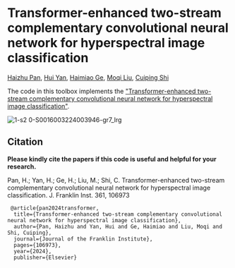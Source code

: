 # Transformer-enhanced two-stream complementary convolutional neural network for hyperspectral image classification

[Haizhu Pan](), [Hui Yan](), [Haimiao Ge](), [Moqi Liu](), [Cuiping Shi]()

The code in this toolbox implements the ["Transformer-enhanced two-stream complementary convolutional neural network for hyperspectral image classification"](https://doi.org/10.1016/j.jfranklin.2024.106973).


![1-s2 0-S0016003224003946-gr7_lrg](https://github.com/user-attachments/assets/d5524412-c596-4977-b430-e96315a806a4)


Citation
---------------------

**Please kindly cite the papers if this code is useful and helpful for your research.**

Pan, H.; Yan, H.; Ge, H.; Liu, M.; Shi, C. Transformer-enhanced two-stream complementary convolutional neural network for hyperspectral image classification. J. Franklin Inst. 361, 106973

     @article{pan2024transformer,
      title={Transformer-enhanced two-stream complementary convolutional neural network for hyperspectral image classification},
      author={Pan, Haizhu and Yan, Hui and Ge, Haimiao and Liu, Moqi and Shi, Cuiping},
      journal={Journal of the Franklin Institute},
      pages={106973},
      year={2024},
      publisher={Elsevier}

